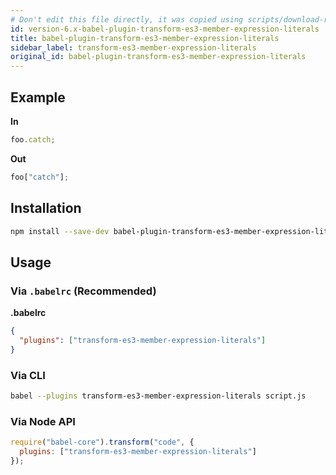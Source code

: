 ```yaml
---
# Don't edit this file directly, it was copied using scripts/download-readmes.js: 
id: version-6.x-babel-plugin-transform-es3-member-expression-literals
title: babel-plugin-transform-es3-member-expression-literals
sidebar_label: transform-es3-member-expression-literals
original_id: babel-plugin-transform-es3-member-expression-literals
---
```


## Example

**In**

```javascript
foo.catch;
```

**Out**

```javascript
foo["catch"];
```

## Installation

```sh
npm install --save-dev babel-plugin-transform-es3-member-expression-literals
```

## Usage

### Via `.babelrc` (Recommended)

**.babelrc**

```json
{
  "plugins": ["transform-es3-member-expression-literals"]
}
```

### Via CLI

```sh
babel --plugins transform-es3-member-expression-literals script.js
```

### Via Node API

```javascript
require("babel-core").transform("code", {
  plugins: ["transform-es3-member-expression-literals"]
});
```


